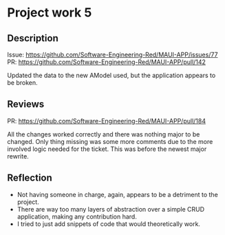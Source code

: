 # Project work 5

## Description

Issue: https://github.com/Software-Engineering-Red/MAUI-APP/issues/77
PR: https://github.com/Software-Engineering-Red/MAUI-APP/pull/142

Updated the data to the new AModel used, but the application appears to be broken.

## Reviews

PR: https://github.com/Software-Engineering-Red/MAUI-APP/pull/184

All the changes worked correctly and there was nothing major to be changed. Only thing missing was some more comments due to the more involved logic needed for the ticket. This was before the newest major rewrite.

## Reflection

- Not having someone in charge, again, appears to be a detriment to the project.
- There are way too many layers of abstraction over a simple CRUD application, making any contribution hard.
- I tried to just add snippets of code that would theoretically work.